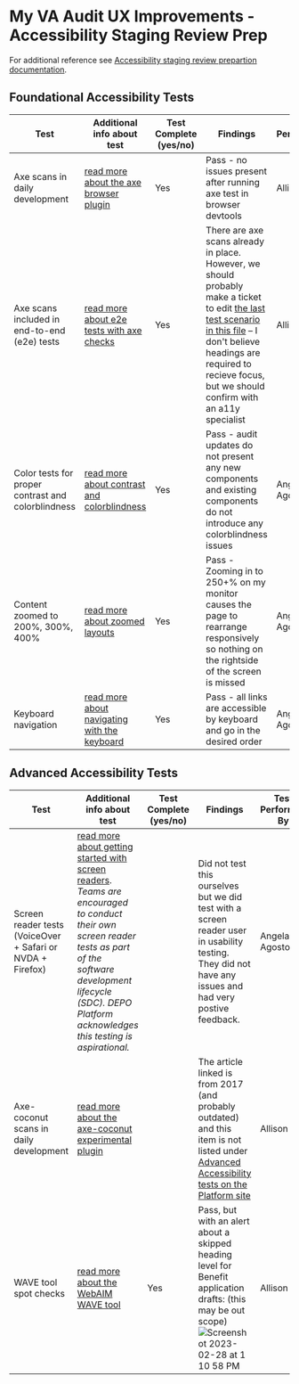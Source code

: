 # My VA Audit UX Improvements - Accessibility Staging Review Prep

For additional reference see [Accessibility staging review prepartion documentation](https://depo-platform-documentation.scrollhelp.site/collaboration-cycle/prepare-for-an-accessibility-staging-review).

## Foundational Accessibility Tests
| Test | Additional info about test | Test Complete (yes/no) | Findings | Test Performed By |
| ------------------------------- | ---------------------------------------- | ---------------------------------------- | ---------------------------------------- |------------------ |
|Axe scans in daily development | [read more about the axe browser plugin](https://depo-platform-documentation.scrollhelp.site/collaboration-cycle/prepare-for-an-accessibility-staging-review#Prepareforanaccessibilitystagingreview-AutomatedtestingwithaxebyDequeaxe)| Yes | Pass - no issues present after running axe test in browser devtools | Allison Lu |
|Axe scans included in end-to-end (e2e) tests | [read more about e2e tests with axe checks](https://depo-platform-documentation.scrollhelp.site/collaboration-cycle/prepare-for-an-accessibility-staging-review#Prepareforanaccessibilitystagingreview-axescansinend-to-endtests)| Yes | There are axe scans already in place. However, we should probably make a ticket to edit [the last test scenario in this file](https://github.com/department-of-veterans-affairs/vets-website/blob/dff03a62f38dab2c526153cef545fa8f4681d76b/src/applications/personalization/dashboard/tests/e2e/loa1.cypress.spec.js#L113) – I don't believe headings are required to recieve focus, but we should confirm with an a11y specialist | Allison Lu |
| Color tests for proper contrast and colorblindness | [read more about contrast and colorblindness](https://depo-platform-documentation.scrollhelp.site/collaboration-cycle/prepare-for-an-accessibility-staging-review#Prepareforanaccessibilitystagingreview-Useofcolorandcolorcontrastuse-of-color)| Yes | Pass - audit updates do not present any new components and existing components do not introduce any colorblindness issues | Angela Agosto |
| Content zoomed to 200%, 300%, 400% | [read more about zoomed layouts](https://depo-platform-documentation.scrollhelp.site/collaboration-cycle/prepare-for-an-accessibility-staging-review#Prepareforanaccessibilitystagingreview-Contentzoomandreflowcontent-zoom)| Yes | Pass - Zooming in to 250+% on my monitor causes the page to rearrange responsively so nothing on the rightside of the screen is missed | Angela Agosto |
| Keyboard navigation | [read more about navigating with the keyboard](https://depo-platform-documentation.scrollhelp.site/collaboration-cycle/prepare-for-an-accessibility-staging-review#Prepareforanaccessibilitystagingreview-Keyboardnavigationkeyboard-nav)| Yes | Pass - all links are accessible by keyboard and go in the desired order | Angela Agosto |

## Advanced Accessibility Tests

| Test | Additional info about test | Test Complete (yes/no) | Findings | Test Performed By |
| ------------------------------- | ---------------------------------------- | ---------------------------------------- | ---------------------------------------- |------------------ |
| Screen reader tests (VoiceOver + Safari or NVDA + Firefox) | [read more about getting started with screen readers](https://depo-platform-documentation.scrollhelp.site/collaboration-cycle/prepare-for-an-accessibility-staging-review#Prepareforanaccessibilitystagingreview-Screenreadersscreen-readers). _Teams are encouraged to conduct their own screen reader tests as part of the software development lifecycle (SDC). DEPO Platform acknowledges this testing is aspirational._|  | Did not test this ourselves but we did test with a screen reader user in usability testing. They did not have any issues and had very postive feedback. | Angela Agosto
Axe-coconut scans in daily development | [read more about the axe-coconut experimental plugin](https://www.deque.com/blog/test-leading-edge-accessibility-axe-coconut-axe-core-3-0/)|  | The article linked is from 2017 (and probably outdated) and this item is not listed under [Advanced Accessibility tests on the Platform site](https://depo-platform-documentation.scrollhelp.site/collaboration-cycle/prepare-for-an-accessibility-staging-review#Prepareforanaccessibilitystagingreview-Advancedaccessibilitytests(recommended)advanced-testing) | Allison Lu |
WAVE tool spot checks | [read more about the WebAIM WAVE tool](https://depo-platform-documentation.scrollhelp.site/collaboration-cycle/prepare-for-an-accessibility-staging-review#Prepareforanaccessibilitystagingreview-WAVEspotcheckswave)| Yes | Pass, but with an alert about a skipped heading level for Benefit application drafts: (this may be out scope) ![Screenshot 2023-02-28 at 1 10 58 PM](https://user-images.githubusercontent.com/8542413/221942958-4e3c95a8-4509-4e8f-b445-0c11da6522d2.png) | Allison Lu |

